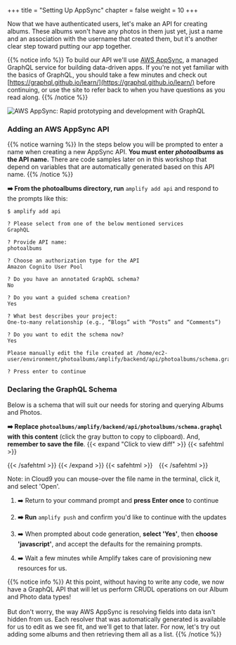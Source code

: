 +++
title = "Setting Up AppSync"
chapter = false
weight = 10
+++

Now that we have authenticated users, let's make an API for creating albums. These albums won't have any photos in them just yet, just a name and an association with the username that created them, but it's another clear step toward putting our app together.

{{% notice info %}}
To build our API we'll use [AWS AppSync](https://aws.amazon.com/appsync/), a managed GraphQL service for building data-driven apps. If you're not yet familiar with the basics of GraphQL, you should take a few minutes and check out [https://graphql.github.io/learn/](https://graphql.github.io/learn/) before continuing, or use the site to refer back to when you have questions as you read along.
{{% /notice %}}

![AWS AppSync: Rapid prototyping and development with GraphQL](/images/appsync-logo.png)

### Adding an AWS AppSync API

{{% notice warning %}}
In the steps below you will be prompted to enter a name when creating a new AppSync API. **You must enter _photoalbums_ as the API name.** There are code samples later on in this workshop that depend on variables that are automatically generated based on this API name.
{{% /notice %}}

**➡️ From the photoalbums directory, run** `amplify add api` and respond to the prompts like this:
```text
$ amplify add api 

? Please select from one of the below mentioned services
GraphQL

? Provide API name:
photoalbums

? Choose an authorization type for the API
Amazon Cognito User Pool

? Do you have an annotated GraphQL schema? 
No

? Do you want a guided schema creation? 
Yes

? What best describes your project: 
One-to-many relationship (e.g., “Blogs” with “Posts” and “Comments”)

? Do you want to edit the schema now? 
Yes

Please manually edit the file created at /home/ec2-user/environment/photoalbums/amplify/backend/api/photoalbums/schema.graphql

? Press enter to continue 
```


### Declaring the GraphQL Schema

Below is a schema that will suit our needs for storing and querying Albums and Photos. 

**➡️ Replace `photoalbums/amplify/backend/api/photoalbums/schema.graphql` with** <span class="clipBtn clipboard" data-clipboard-target="#idf850682000ab9849d33104522d99df80c04c86e3photoalbumsamplifybackendapiphotoalbumsschemagraphql"><strong>this content</strong></span> (click the gray button to copy to clipboard).  And, **remember to save the file**.
{{< expand "Click to view diff" >}} {{< safehtml >}}
<div id="diff-idf850682000ab9849d33104522d99df80c04c86e3photoalbumsamplifybackendapiphotoalbumsschemagraphql"></div> <script type="text/template" data-diff-for="diff-idf850682000ab9849d33104522d99df80c04c86e3photoalbumsamplifybackendapiphotoalbumsschemagraphql">commit f850682000ab9849d33104522d99df80c04c86e3
Author: Gabe Hollombe <gabe@avantbard.com>
Date:   Thu Feb 6 10:38:37 2020 +0800

    amplify add api and push

diff --git a/photoalbums/amplify/backend/api/photoalbums/schema.graphql b/photoalbums/amplify/backend/api/photoalbums/schema.graphql
new file mode 100644
index 0000000..06044a4
--- /dev/null
+++ b/photoalbums/amplify/backend/api/photoalbums/schema.graphql
@@ -0,0 +1,25 @@
+type Album 
+@model 
+@auth(rules: [{allow: owner}]) {
+    id: ID!
+    name: String!
+    photos: [Photo] @connection(keyName: "byAlbum", fields: ["id"])
+}
+
+type Photo 
+@model 
+@key(name: "byAlbum", fields: ["albumId"], queryField: "listPhotosByAlbum")
+@auth(rules: [{allow: owner}]) {
+    id: ID!
+    albumId: ID!
+    album: Album @connection(fields: ["albumId"])
+    bucket: String!
+    fullsize: PhotoS3Info!
+    thumbnail: PhotoS3Info!
+}
+
+type PhotoS3Info {
+    key: String!
+    width: Int!
+    height: Int!
+}
\ No newline at end of file
</script>
{{< /safehtml >}} {{< /expand >}}
{{< safehtml >}}
<textarea id="idf850682000ab9849d33104522d99df80c04c86e3photoalbumsamplifybackendapiphotoalbumsschemagraphql" style="position: relative; left: -1000px; width: 1px; height: 1px;">type Album 
@model 
@auth(rules: [{allow: owner}]) {
    id: ID!
    name: String!
    photos: [Photo] @connection(keyName: "byAlbum", fields: ["id"])
}

type Photo 
@model 
@key(name: "byAlbum", fields: ["albumId"], queryField: "listPhotosByAlbum")
@auth(rules: [{allow: owner}]) {
    id: ID!
    albumId: ID!
    album: Album @connection(fields: ["albumId"])
    bucket: String!
    fullsize: PhotoS3Info!
    thumbnail: PhotoS3Info!
}

type PhotoS3Info {
    key: String!
    width: Int!
    height: Int!
}
</textarea>
{{< /safehtml >}}

Note: in Cloud9 you can mouse-over the file name in the terminal, click it, and select 'Open'.

1. ➡️ Return to your command prompt and **press Enter once** to continue

1. **➡️ Run** `amplify push` and confirm you'd like to continue with the updates

1. ➡️ When prompted about code generation, **select 'Yes'**, then **choose 'javascript'**, and accept the defaults for the remaining prompts.

1. ➡️ Wait a few minutes while Amplify takes care of provisioning new resources for us.

{{% notice info %}}
At this point, without having to write any code, we now have a GraphQL API that will let us perform CRUDL operations on our Album and Photo data types!
<br/><br/>
But don't worry, the way AWS AppSync is resolving fields into data isn't hidden from us. Each resolver that was automatically generated is available for us to edit as we see fit, and we'll get to that later. For now, let's try out adding some albums and then retrieving them all as a list.
{{% /notice %}}